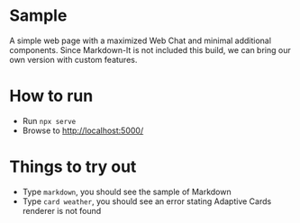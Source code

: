 # Sample

A simple web page with a maximized Web Chat and minimal additional components. Since Markdown-It is not included this build, we can bring our own version with custom features.

# How to run

- Run `npx serve`
- Browse to [http://localhost:5000/](http://localhost:5000/)

# Things to try out

- Type `markdown`, you should see the sample of Markdown
- Type `card weather`, you should see an error stating Adaptive Cards renderer is not found
